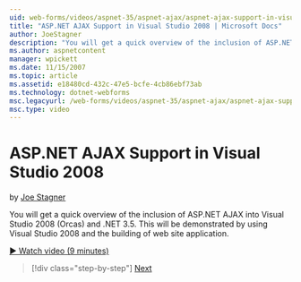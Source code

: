 ```yaml
---
uid: web-forms/videos/aspnet-35/aspnet-ajax/aspnet-ajax-support-in-visual-studio-2008
title: "ASP.NET AJAX Support in Visual Studio 2008 | Microsoft Docs"
author: JoeStagner
description: "You will get a quick overview of the inclusion of ASP.NET AJAX into Visual Studio 2008 (Orcas) and .NET 3.5. This will be demonstrated by using Visual Studio..."
ms.author: aspnetcontent
manager: wpickett
ms.date: 11/15/2007
ms.topic: article
ms.assetid: e18480cd-432c-47e5-bcfe-4cb86ebf73ab
ms.technology: dotnet-webforms
msc.legacyurl: /web-forms/videos/aspnet-35/aspnet-ajax/aspnet-ajax-support-in-visual-studio-2008
msc.type: video
---
```

ASP.NET AJAX Support in Visual Studio 2008
====================
by [Joe Stagner](https://github.com/JoeStagner)

You will get a quick overview of the inclusion of ASP.NET AJAX into Visual Studio 2008 (Orcas) and .NET 3.5. This will be demonstrated by using Visual Studio 2008 and the building of web site application.

[&#9654; Watch video (9 minutes)](https://channel9.msdn.com/Blogs/ASP-NET-Site-Videos/aspnet-ajax-support-in-visual-studio-2008)

> [!div class="step-by-step"]
> [Next](adding-ajax-functionality-to-an-existing-aspnet-page.md)
